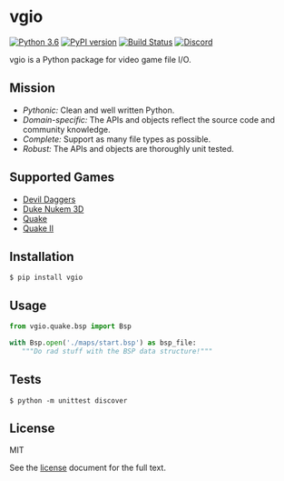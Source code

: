 # vgio

[![Python 3.6](https://img.shields.io/badge/python-3.6-blue.svg)]() [![PyPI version](https://badge.fury.io/py/vgio.svg)](https://pypi.python.org/pypi/vgio) [![Build Status](https://travis-ci.org/joshuaskelly/vgio.svg?branch=master)](https://travis-ci.org/joshuaskelly/vgio) [![Discord](https://img.shields.io/badge/discord-chat-7289DA.svg)](https://discord.gg/KvwmdXA)

vgio is a Python package for video game file I/O.

## Mission

- *Pythonic:* Clean and well written Python.
- *Domain-specific:* The APIs and objects reflect the source code and community knowledge.
- *Complete:* Support as many file types as possible.
- *Robust:* The APIs and objects are thoroughly unit tested.

## Supported Games

- [Devil Daggers](./vgio/devildaggers)
- [Duke Nukem 3D](./vgio/duke3d)
- [Quake](./vgio/quake)
- [Quake II](./vgio/quake2)

## Installation
`$ pip install vgio`

## Usage
```python
from vgio.quake.bsp import Bsp

with Bsp.open('./maps/start.bsp') as bsp_file:
   """Do rad stuff with the BSP data structure!"""
```

## Tests
`$ python -m unittest discover`

## License
MIT

See the [license](./LICENSE) document for the full text.
